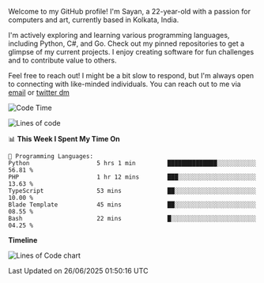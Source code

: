 Welcome to my GitHub profile! I'm Sayan, a 22-year-old with a passion for computers and art, currently based in Kolkata, India.

I'm actively exploring and learning various programming languages, including Python, C#, and Go. Check out my pinned repositories to get a glimpse of my current projects. I enjoy creating software for fun challenges and to contribute value to others.

Feel free to reach out! I might be a bit slow to respond, but I'm always open to connecting with like-minded individuals. You can reach out to me via [email](mailto:me@sayanbiswas.in) or [twitter dm](https://twitter.com/TheDankDel)

<!--START_SECTION:waka-->
![Code Time](http://img.shields.io/badge/Code%20Time-2%2C268%20hrs%2033%20mins-blue)

![Lines of code](https://img.shields.io/badge/From%20Hello%20World%20I%27ve%20Written-11.2%20million%20lines%20of%20code-blue)

📊 **This Week I Spent My Time On** 

```text
💬 Programming Languages: 
Python                   5 hrs 1 min         ██████████████░░░░░░░░░░░   56.81 % 
PHP                      1 hr 12 mins        ███░░░░░░░░░░░░░░░░░░░░░░   13.63 % 
TypeScript               53 mins             ██░░░░░░░░░░░░░░░░░░░░░░░   10.00 % 
Blade Template           45 mins             ██░░░░░░░░░░░░░░░░░░░░░░░   08.55 % 
Bash                     22 mins             █░░░░░░░░░░░░░░░░░░░░░░░░   04.25 % 
```

**Timeline**

![Lines of Code chart](https://raw.githubusercontent.com/Dank-del/Dank-del/main/assets/bar_graph.png)


 Last Updated on 26/06/2025 01:50:16 UTC
<!--END_SECTION:waka-->
